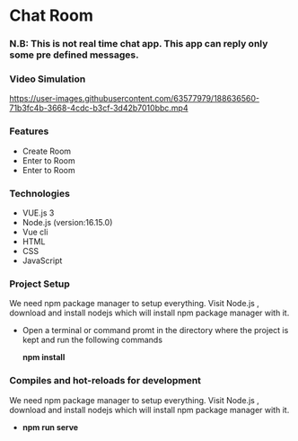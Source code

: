 <h1>Chat Room</h1>
<p>
<h3>N.B: This is not real time chat app. This app can reply only some pre defined messages.</h3>
<h3>Video Simulation</h3>

https://user-images.githubusercontent.com/63577979/188636560-71b3fc4b-3668-4cdc-b3cf-3d42b7010bbc.mp4

<h3>Features</h3>
<ul>
  <li>Create Room</li>
  <li>Enter to Room</li>
  <li>Enter to Room</li>
</ul>


<h3>Technologies</h3>
<ul>
  <li>VUE.js 3</li>
  <li>Node.js (version:16.15.0)</li>
  <li>Vue cli</li>
  <li>HTML</li>
  <li>CSS</li>
  <li>JavaScript</li>
</ul>

<h3>Project Setup</h3>
<p>We need npm package manager to setup everything. Visit Node.js , download and install nodejs which will install npm package manager with it.</p>
<ul>
  <li>Open a terminal or command promt in the directory where the project is kept and run the following commands</li>
  <p><b>npm install</b><p/>
</ul>

<h3>Compiles and hot-reloads for development</h3>
<p>We need npm package manager to setup everything. Visit Node.js , download and install nodejs which will install npm package manager with it.</p>
<ul>
  <li><p><b>npm run serve</b><p/></li>
</ul>



